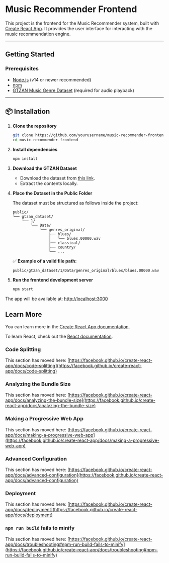 
#  Music Recommender Frontend

This project is the frontend for the Music Recommender system, built with [Create React App](https://github.com/facebook/create-react-app). It provides the user interface for interacting with the music recommendation engine.

---

## Getting Started

### Prerequisites

- [Node.js](https://nodejs.org/) (v14 or newer recommended)
- [npm](https://www.npmjs.com/)
- [GTZAN Music Genre Dataset](http://marsyas.info/downloads/datasets.html) (required for audio playback)

---

## 📦 Installation

1. **Clone the repository**

   ```bash
   git clone https://github.com/yourusername/music-recommender-frontend.git
   cd music-recommender-frontend
   ```

2. **Install dependencies**

   ```bash
   npm install
   ```

3. **Download the GTZAN Dataset**

   - Download the dataset from [this link](http://marsyas.info/downloads/datasets.html).
   - Extract the contents locally.

4. **Place the Dataset in the Public Folder**

   The dataset must be structured as follows inside the project:

   ```
   public/
   └── gtzan_dataset/
       └── 1/
           └── Data/
               └── genres_original/
                   ├── blues/
                   │   └── blues.00000.wav
                   ├── classical/
                   ├── country/
                   └── ...
   ```

   ✅ **Example of a valid file path:**

   ```
   public/gtzan_dataset/1/Data/genres_original/blues/blues.00000.wav
   ```

5. **Run the frontend development server**

   ```bash
   npm start
   ```

The app will be available at: [http://localhost:3000](http://localhost:3000)


## Learn More

You can learn more in the [Create React App documentation](https://facebook.github.io/create-react-app/docs/getting-started).

To learn React, check out the [React documentation](https://reactjs.org/).

### Code Splitting

This section has moved here: [https://facebook.github.io/create-react-app/docs/code-splitting](https://facebook.github.io/create-react-app/docs/code-splitting)

### Analyzing the Bundle Size

This section has moved here: [https://facebook.github.io/create-react-app/docs/analyzing-the-bundle-size](https://facebook.github.io/create-react-app/docs/analyzing-the-bundle-size)

### Making a Progressive Web App

This section has moved here: [https://facebook.github.io/create-react-app/docs/making-a-progressive-web-app](https://facebook.github.io/create-react-app/docs/making-a-progressive-web-app)

### Advanced Configuration

This section has moved here: [https://facebook.github.io/create-react-app/docs/advanced-configuration](https://facebook.github.io/create-react-app/docs/advanced-configuration)

### Deployment

This section has moved here: [https://facebook.github.io/create-react-app/docs/deployment](https://facebook.github.io/create-react-app/docs/deployment)

### `npm run build` fails to minify

This section has moved here: [https://facebook.github.io/create-react-app/docs/troubleshooting#npm-run-build-fails-to-minify](https://facebook.github.io/create-react-app/docs/troubleshooting#npm-run-build-fails-to-minify)
